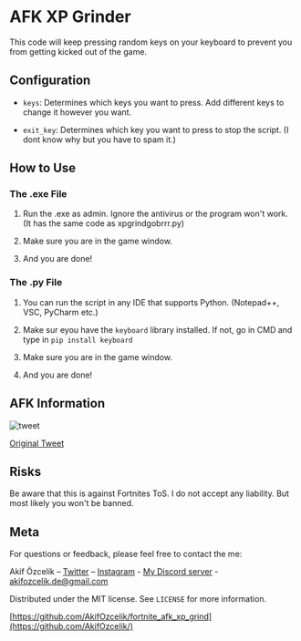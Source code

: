 # AFK XP Grinder

This code will keep pressing random keys on your keyboard to prevent you from getting kicked out of the game.

## Configuration

- `keys`: Determines which keys you want to press. Add different keys to change it however you want.

- `exit_key`: Determines which key you want to press to stop the script. (I dont know why but you have to spam it.)

## How to Use

### The .exe File

1. Run the .exe as admin. Ignore the antivirus or the program won't work. (It has the same code as xpgrindgobrrr.py)

2. Make sure you are in the game window.

3. And you are done!

### The .py File

1. You can run the script in any IDE that supports Python. (Notepad++, VSC, PyCharm etc.)

2. Make sur eyou have the `keyboard` library installed. If not, go in CMD and type in `pip install keyboard`

3. Make sure you are in the game window.

4.  And you are done!

## AFK Information

![tweet](https://github.com/AkifOzcelik/fortnite_afk_xp_grind/assets/74510324/095f6c77-056e-4c57-b0dc-ed9d08016556)

[Original Tweet](https://x.com/ItsADAMO_/status/1794067079651348594)

## Risks

Be aware that this is against Fortnites ToS. I do not accept any liability. But most likely you won't be banned.

## Meta

For questions or feedback, please feel free to contact the me:

Akif Özcelik – [Twitter](https://twitter.com/akifzclk) – [Instagram](https://www.instagram.com/iamakifzclk/) - [My Discord server](https://discord.gg/6PRazmg9fs) - akifozcelik.de@gmail.com

Distributed under the MIT license. See `LICENSE` for more information.

[https://github.com/AkifOzcelik/fortnite_afk_xp_grind](https://github.com/AkifOzcelik/)
